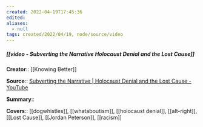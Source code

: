 ```yaml
---
created: 2022-04-19T17:45:36 
edited: 
aliases:
  - null
tags: created/2022/04/19, node/source/video
---
```


##### [[video - Subverting the Narrative Holocaust Denial and the Lost Cause]]

**Creator**:: [[Knowing Better]]
 
**Source**:: [Subverting the Narrative | Holocaust Denial and the Lost Cause - YouTube](https://www.youtube.com/watch?v=G9vehIbDkNY)

**Summary**:: 

**Covers**:: [[dogwhistles]], [[whataboutism]], [[holocaust denial]], [[alt-right]], [[Lost Cause]], [[Jordan Peterson]], [[racism]]